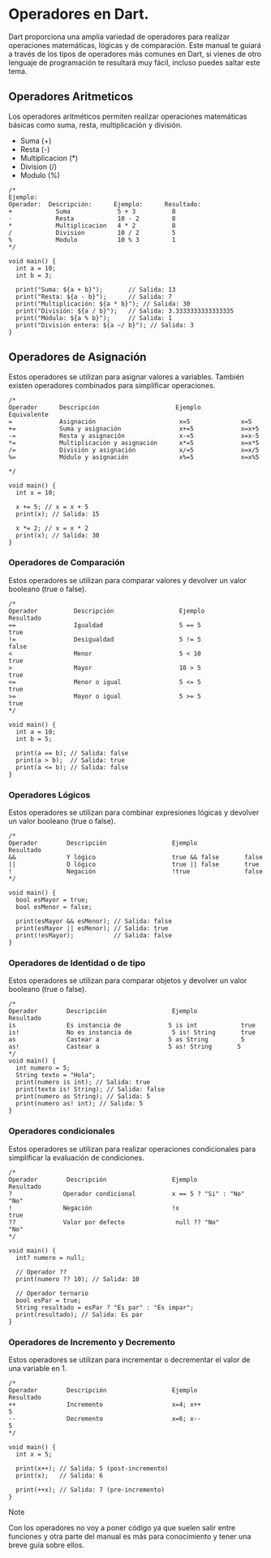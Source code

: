 # Operadores en Dart.

Dart proporciona una amplia variedad de operadores para realizar operaciones matemáticas, lógicas y de comparación. Este manual te guiará a través de los tipos de operadores más comunes en Dart, si vienes de otro lenguaje de programación te resultará muy fácil, incluso puedes saltar este tema.

## Operadores Aritmeticos
Los operadores aritméticos permiten realizar operaciones matemáticas básicas como suma, resta, multiplicación y división.

- Suma (+)
- Resta (-)
- Multiplicacion (*)
- Division (/)
- Modulo (%)

```
/*
Ejemplo:
Operador:  Descripción:      Ejemplo:      Resultado:
+            Suma             5 + 3          8
-            Resta            10 - 2         8
*            Multiplicacion   4 * 2          8
/            Division         10 / 2         5
%            Modulo           10 % 3         1
*/

void main() {
  int a = 10;
  int b = 3;

  print("Suma: ${a + b}");       // Salida: 13
  print("Resta: ${a - b}");      // Salida: 7
  print("Multiplicación: ${a * b}"); // Salida: 30
  print("División: ${a / b}");   // Salida: 3.3333333333333335
  print("Módulo: ${a % b}");     // Salida: 1
  print("División entera: ${a ~/ b}"); // Salida: 3
}
```

## Operadores de Asignación
Estos operadores se utilizan para asignar valores a variables. También existen operadores combinados para simplificar operaciones.

```
/*
Operador      Descripción                     Ejemplo        Equivalente
=             Asignación                       x=5              x=5
+=            Suma y asignación                x+=5             x=x+5
-=            Resta y asignación               x-=5             x=x-5
*=            Multiplicación y asignación      x*=5             x=x*5
/=            División y asignación            x/=5             x=x/5
%=            Módulo y asignación              x%=5             x=x%5

*/

void main() {
  int x = 10;

  x += 5; // x = x + 5
  print(x); // Salida: 15

  x *= 2; // x = x * 2
  print(x); // Salida: 30
}
```

### Operadores de Comparación
Estos operadores se utilizan para comparar valores y devolver un valor booleano (true o false).

```
/*
Operador          Descripción                  Ejemplo             Resultado
==                Igualdad                     5 == 5              true
!=                Desigualdad                  5 != 5              false
<                 Menor                        5 < 10              true
>                 Mayor                        10 > 5               true
<=                Menor o igual                5 <= 5               true
>=                Mayor o igual                5 >= 5               true
*/

void main() {
  int a = 10;
  int b = 5;

  print(a == b); // Salida: false
  print(a > b);  // Salida: true
  print(a <= b); // Salida: false
}
``` 

###  Operadores Lógicos
Estos operadores se utilizan para combinar expresiones lógicas y devolver un valor booleano (true o false).
```
/*
Operador        Descripción                  Ejemplo             Resultado
&&              Y lógico                     true && false       false
||              O lógico                     true || false       true
!               Negación                     !true               false
*/

void main() {
  bool esMayor = true;
  bool esMenor = false;

  print(esMayor && esMenor); // Salida: false
  print(esMayor || esMenor); // Salida: true
  print(!esMayor);           // Salida: false
}
```

### Operadores de Identidad o de tipo
Estos operadores se utilizan para comparar objetos y devolver un valor booleano (true o false).
```
/*
Operador        Descripción                  Ejemplo             Resultado
is              Es instancia de             5 is int            true
is!             No es instancia de           5 is! String       true
as              Castear a                   5 as String         5
as!             Castear a                   5 as! String       5
*/
void main() {
  int numero = 5;
  String texto = "Hola";
  print(numero is int); // Salida: true
  print(texto is! String); // Salida: false
  print(numero as String); // Salida: 5
  print(numero as! int); // Salida: 5
}
``` 

### Operadores condicionales
Estos operadores se utilizan para realizar operaciones condicionales para simplificar la evaluación de condiciones.

```
/*
Operador        Descripción                  Ejemplo                Resultado
?              Operador condicional          x == 5 ? "Si" : "No"     "No"
!              Negación                      !x                       true
??             Valor por defecto              null ?? "No"             "No"
*/

void main() {
  int? numero = null;

  // Operador ??
  print(numero ?? 10); // Salida: 10

  // Operador ternario
  bool esPar = true;
  String resultado = esPar ? "Es par" : "Es impar";
  print(resultado); // Salida: Es par
}
```

### Operadores de Incremento y Decremento
Estos operadores se utilizan para incrementar o decrementar el valor de una variable en 1.
```
/*
Operador        Descripción                  Ejemplo                Resultado
++              Incremento                   x=4; x++                    5
--              Decremento                   x=6; x--                    5
*/

void main() {
  int x = 5;

  print(x++); // Salida: 5 (post-incremento)
  print(x);   // Salida: 6

  print(++x); // Salida: 7 (pre-incremento)
}
```

>[!NOTE]
>Con los operadores no voy a poner código ya que suelen salir entre funciones y otra parte del manual es más para conocimiento y tener una breve guía sobre ellos.

